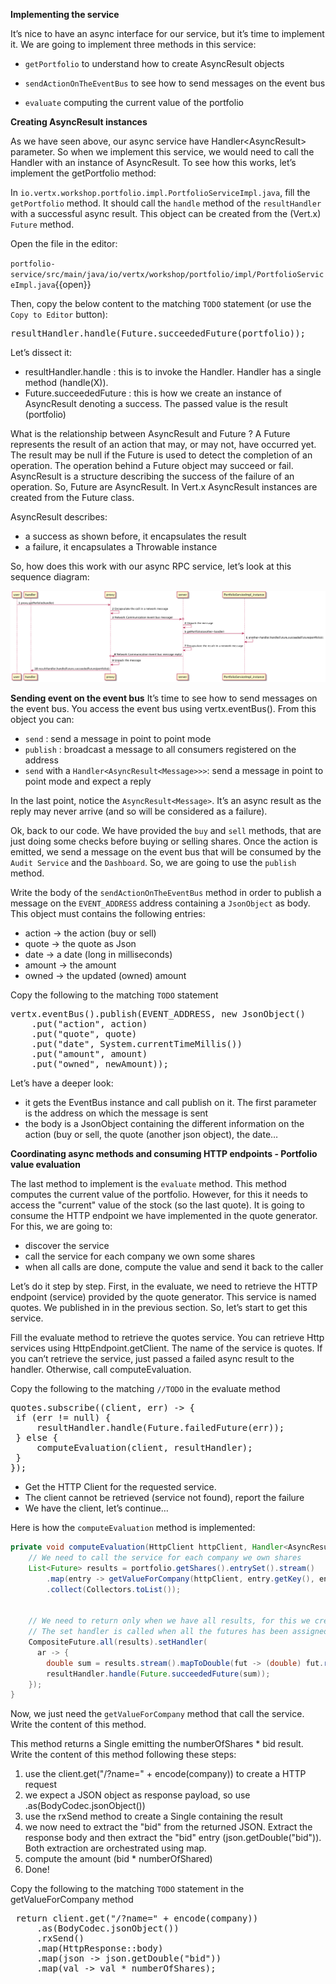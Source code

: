 **Implementing the service**

It’s nice to have an async interface for our service, but it’s time to implement it. We are going to implement three methods in this service:

* ``getPortfolio`` to understand how to create AsyncResult objects

* ``sendActionOnTheEventBus`` to see how to send messages on the event bus

* ``evaluate`` computing the current value of the portfolio

**Creating AsyncResult instances**

As we have seen above, our async service have Handler<AsyncResult<Portfolio>> parameter. So when we implement this service, we would need to call the Handler with an instance of AsyncResult. To see how this works, let’s implement the getPortfolio method:

In ``io.vertx.workshop.portfolio.impl.PortfolioServiceImpl.java``, fill the ``getPortfolio`` method. It should call the ``handle`` method of the ``resultHandler`` with a successful async result. This object can be created from the (Vert.x) ``Future`` method.

Open the file in the editor: 

``portfolio-service/src/main/java/io/vertx/workshop/portfolio/impl/PortfolioServiceImpl.java``{{open}}

Then, copy the below content to the matching `TODO` statement (or use the `Copy to Editor` button):

<pre class="file" data-filename="src/main/java/io/vertx/workshop/portfolio/impl/PortfolioServiceImpl.java" data-target="insert" data-marker="// TODO: getPortfolio">
resultHandler.handle(Future.succeededFuture(portfolio));
</pre>

Let’s dissect it:

* resultHandler.handle : this is to invoke the Handler. Handler<X> has a single method (handle(X)).
* Future.succeededFuture : this is how we create an instance of AsyncResult denoting a success. The passed value is the result (portfolio)


What is the relationship between AsyncResult and Future ? A Future represents the result of an action that may, or may not, have occurred yet. The result may be null if the Future is used to detect the completion of an operation. The operation behind a Future object may succeed or fail. AsyncResult is a structure describing the success of the failure of an operation. So, Future are AsyncResult. In Vert.x AsyncResult instances are created from the Future class.

AsyncResult describes:

* a success as shown before, it encapsulates the result
* a failure, it encapsulates a Throwable instance

So, how does this work with our async RPC service, let’s look at this sequence diagram:

![Architecture](../../assets/middleware/rhoar-getting-started-vertx/portfolio-sequence.png)

**Sending event on the event bus**
It’s time to see how to send messages on the event bus. You access the event bus using vertx.eventBus(). From this object you can:

* ``send`` : send a message in point to point mode
* ``publish`` : broadcast a message to all consumers registered on the address
* ``send`` with a ``Handler<AsyncResult<Message>>>``: send a message in point to point mode and expect a reply

In the last point, notice the ``AsyncResult<Message>``. It’s an async result as the reply may never arrive (and so will be considered as a failure).

Ok, back to our code. We have provided the ``buy`` and ``sell`` methods, that are just doing some checks before buying or selling shares. Once the action is emitted, we send a message on the event bus that will be consumed by the ``Audit Service`` and the ``Dashboard``. So, we are going to use the ``publish`` method.

Write the body of the ``sendActionOnTheEventBus`` method in order to publish a message on the ``EVENT_ADDRESS`` address containing a ``JsonObject`` as body. This object must contains the following entries:
* action → the action (buy or sell)
* quote → the quote as Json
* date → a date (long in milliseconds)
* amount → the amount
* owned → the updated (owned) amount

Copy the following to the matching `TODO` statement

<pre class="file" data-filename="src/main/java/io/vertx/workshop/portfolio/impl/PortfolioServiceImpl.java" data-target="insert" data-marker="// TODO: sendActionOnTheEventBus">
vertx.eventBus().publish(EVENT_ADDRESS, new JsonObject()
    .put("action", action)
    .put("quote", quote)
    .put("date", System.currentTimeMillis())
    .put("amount", amount)
    .put("owned", newAmount));
</pre>

Let’s have a deeper look:

* it gets the EventBus instance and call publish on it. The first parameter is the address on which the message is sent
* the body is a JsonObject containing the different information on the action (buy or sell, the quote (another json object), the date…​

**Coordinating async methods and consuming HTTP endpoints - Portfolio value evaluation**

The last method to implement is the ``evaluate`` method. This method computes the current value of the portfolio. However, for this it needs to access the "current" value of the stock (so the last quote). It is going to consume the HTTP endpoint we have implemented in the quote generator. For this, we are going to:

* discover the service
* call the service for each company we own some shares
* when all calls are done, compute the value and send it back to the caller

Let’s do it step by step. First, in the evaluate, we need to retrieve the HTTP endpoint (service) provided by the quote generator. This service is named quotes. We published in in the previous section. So, let’s start to get this service.

Fill the evaluate method to retrieve the quotes service. You can retrieve Http services using HttpEndpoint.getClient. The name of the service is quotes. If you can’t retrieve the service, just passed a failed async result to the handler. Otherwise, call computeEvaluation.

Copy the following to the matching ``//TODO`` in the evaluate method

<pre class="file" data-filename="src/main/java/io/vertx/workshop/portfolio/impl/PortfolioServiceImpl.java" data-target="insert" data-marker="// TODO: evaluate">
quotes.subscribe((client, err) -> {
 if (err != null) {
     resultHandler.handle(Future.failedFuture(err));
 } else {
     computeEvaluation(client, resultHandler);
 }
});
</pre>

* Get the HTTP Client for the requested service.
* The client cannot be retrieved (service not found), report the failure
* We have the client, let’s continue…​

Here is how the ``computeEvaluation`` method is implemented:

```java
private void computeEvaluation(HttpClient httpClient, Handler<AsyncResult<Double>> resultHandler) {
    // We need to call the service for each company we own shares
    List<Future> results = portfolio.getShares().entrySet().stream()
        .map(entry -> getValueForCompany(httpClient, entry.getKey(), entry.getValue()))    
        .collect(Collectors.toList());


    // We need to return only when we have all results, for this we create a composite future.
    // The set handler is called when all the futures has been assigned.
    CompositeFuture.all(results).setHandler(                                            
      ar -> {
        double sum = results.stream().mapToDouble(fut -> (double) fut.result()).sum();  
        resultHandler.handle(Future.succeededFuture(sum));                              
    });
}
```

Now, we just need the ``getValueForCompany`` method that call the service. Write the content of this method. 

This method returns a Single<Double> emitting the numberOfShares * bid result. Write the content of this method following these steps:

1. use the client.get("/?name=" + encode(company)) to create a HTTP request
2. we expect a JSON object as response payload, so use .as(BodyCodec.jsonObject())
3. use the rxSend method to create a Single containing the result
4. we now need to extract the "bid" from the returned JSON. Extract the response body and then extract the "bid" entry (json.getDouble("bid")). Both extraction are orchestrated using map.
5. compute the amount (bid * numberOfShared)
6. Done!

Copy the following to the matching `TODO` statement in the getValueForCompany method 

<pre class="file" data-filename="src/main/java/io/vertx/workshop/portfolio/impl/PortfolioServiceImpl.java" data-target="insert" data-marker="// TODO: getValueForCompany">
 return client.get("/?name=" + encode(company))
     .as(BodyCodec.jsonObject())
     .rxSend()
     .map(HttpResponse::body)
     .map(json -> json.getDouble("bid"))
     .map(val -> val * numberOfShares);                              
</pre>